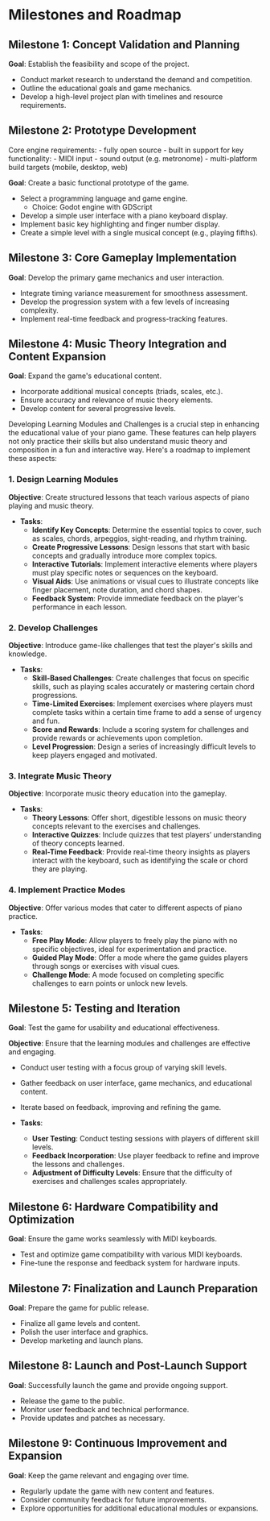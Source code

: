 # Milestones and Roadmap

## Milestone 1: Concept Validation and Planning

**Goal**: Establish the feasibility and scope of the project.

- Conduct market research to understand the demand and competition.
- Outline the educational goals and game mechanics.
- Develop a high-level project plan with timelines and resource requirements.

## Milestone 2: Prototype Development

Core engine requirements:
	- fully open source
	- built in support for key functionality:
		- MIDI input
		- sound output (e.g. metronome)
	- multi-platform build targets (mobile, desktop, web)

**Goal**: Create a basic functional prototype of the game.

- Select a programming language and game engine.
	- Choice: Godot engine with GDScript
- Develop a simple user interface with a piano keyboard display.
- Implement basic key highlighting and finger number display.
- Create a simple level with a single musical concept (e.g., playing fifths).

## Milestone 3: Core Gameplay Implementation

**Goal**: Develop the primary game mechanics and user interaction.

- Integrate timing variance measurement for smoothness assessment.
- Develop the progression system with a few levels of increasing complexity.
- Implement real-time feedback and progress-tracking features.

## Milestone 4: Music Theory Integration and Content Expansion

**Goal**: Expand the game's educational content.

- Incorporate additional musical concepts (triads, scales, etc.).
- Ensure accuracy and relevance of music theory elements.
- Develop content for several progressive levels.

Developing Learning Modules and Challenges is a crucial step in enhancing the educational value of your piano game. These features can help players not only practice their skills but also understand music theory and composition in a fun and interactive way. Here's a roadmap to implement these aspects:

### 1. Design Learning Modules

**Objective**: Create structured lessons that teach various aspects of piano playing and music theory.

- **Tasks**:
  - **Identify Key Concepts**: Determine the essential topics to cover, such as scales, chords, arpeggios, sight-reading, and rhythm training.
  - **Create Progressive Lessons**: Design lessons that start with basic concepts and gradually introduce more complex topics.
  - **Interactive Tutorials**: Implement interactive elements where players must play specific notes or sequences on the keyboard.
  - **Visual Aids**: Use animations or visual cues to illustrate concepts like finger placement, note duration, and chord shapes.
  - **Feedback System**: Provide immediate feedback on the player's performance in each lesson.

### 2. Develop Challenges

**Objective**: Introduce game-like challenges that test the player's skills and knowledge.

- **Tasks**:
  - **Skill-Based Challenges**: Create challenges that focus on specific skills, such as playing scales accurately or mastering certain chord progressions.
  - **Time-Limited Exercises**: Implement exercises where players must complete tasks within a certain time frame to add a sense of urgency and fun.
  - **Score and Rewards**: Include a scoring system for challenges and provide rewards or achievements upon completion.
  - **Level Progression**: Design a series of increasingly difficult levels to keep players engaged and motivated.

### 3. Integrate Music Theory

**Objective**: Incorporate music theory education into the gameplay.

- **Tasks**:
  - **Theory Lessons**: Offer short, digestible lessons on music theory concepts relevant to the exercises and challenges.
  - **Interactive Quizzes**: Include quizzes that test players’ understanding of theory concepts learned.
  - **Real-Time Feedback**: Provide real-time theory insights as players interact with the keyboard, such as identifying the scale or chord they are playing.

### 4. Implement Practice Modes

**Objective**: Offer various modes that cater to different aspects of piano practice.

- **Tasks**:
  - **Free Play Mode**: Allow players to freely play the piano with no specific objectives, ideal for experimentation and practice.
  - **Guided Play Mode**: Offer a mode where the game guides players through songs or exercises with visual cues.
  - **Challenge Mode**: A mode focused on completing specific challenges to earn points or unlock new levels.

## Milestone 5: Testing and Iteration

**Goal**: Test the game for usability and educational effectiveness.

**Objective**: Ensure that the learning modules and challenges are effective and engaging.

- Conduct user testing with a focus group of varying skill levels.
- Gather feedback on user interface, game mechanics, and educational content.
- Iterate based on feedback, improving and refining the game.

- **Tasks**:
  - **User Testing**: Conduct testing sessions with players of different skill levels.
  - **Feedback Incorporation**: Use player feedback to refine and improve the lessons and challenges.
  - **Adjustment of Difficulty Levels**: Ensure that the difficulty of exercises and challenges scales appropriately.

## Milestone 6: Hardware Compatibility and Optimization

**Goal**: Ensure the game works seamlessly with MIDI keyboards.

- Test and optimize game compatibility with various MIDI keyboards.
- Fine-tune the response and feedback system for hardware inputs.

## Milestone 7: Finalization and Launch Preparation

**Goal**: Prepare the game for public release.

- Finalize all game levels and content.
- Polish the user interface and graphics.
- Develop marketing and launch plans.

## Milestone 8: Launch and Post-Launch Support

**Goal**: Successfully launch the game and provide ongoing support.

- Release the game to the public.
- Monitor user feedback and technical performance.
- Provide updates and patches as necessary.

## Milestone 9: Continuous Improvement and Expansion

**Goal**: Keep the game relevant and engaging over time.

- Regularly update the game with new content and features.
- Consider community feedback for future improvements.
- Explore opportunities for additional educational modules or expansions.
